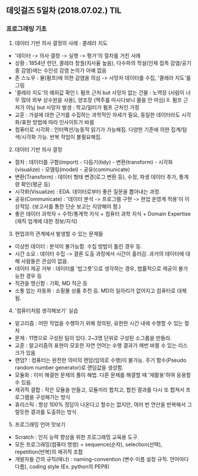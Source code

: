 
## 데잇걸즈 5일차 (2018.07.02.) TIL

### 프로그래밍 기초
1. 데이터 기반 의사 결정의 사례 : 콜레라 지도
- '데이터 -> 의사 결정 -> 실행 -> 평가'의 절차를 거친 사례
- 상황 : 1854년 런던, 콜레라 창궐(치사율 높음), 다수파의 학설(인체 접촉 감염/공기 중 감염)에는 수인성 감염 논의가 아예 없음
- 존 스노우 : 물(펌프)에 의한 감염을 의심 -> 사망자 데이터를 수집, '콜레라 지도'를 그림
- '콜레라 지도'의 예외값 확인
    I. 펌프 근처 but 사망자 없는 건물 : 노역장 (사람이 너무 많아 외부 상수원을 사용), 양조장 (맥주를 마시다보니 물을 안 마심)
    II. 펌프 근처가 아님 but 사망자 발생 : 학교/일터가 펌프 근처인 가정
- 교훈 : 가설에 대한 근거를 수집하는 과학적인 자세가 필요, 동일한 데이터라도 시각화/표현 방법에 따라 인사이트가 바뀜
- 컴퓨터로 시각화 : 인터랙션/능동적 읽기가 가능해짐. 다양한 기준에 의한 집계/탐색/시각화 가능. 반복 작업이 불필요해짐.

2. 데이터 기반 의사 결정
- 절차 : 데이터를 구함(import) - 다듬기(tidy) - 변환(transform) - 시각화(visualize) - 모델링(model) - 공유(communicate)
- 변환(Transform) : 데이터 형태 변경(로그 변환 등), 수정, 파생 데이터 추가, 통계량 확인(평균 등)
- 시각화(Visualize) : EDA. 데이터로부터 좋은 질문을 뽑아내는 과정.
- 공유(Communicate) : '데이터 분석 -> 프로그램 구현 -> 현업 운영계 적용'이 이상적임. (보고서를 통한 단순 보고는 지양해야 함.)
- 좋은 데이터 과학자 = 수학/통계학 지식 + 컴퓨터 과학 지식 + Domain Expertise (재직 업계에 대한 정보/지식)

3. 현업과의 관계에서 발생할 수 있는 문제들
- 이상한 데이터 : 분석이 불가능함. 수집 방법이 틀린 경우 등.
- 시간 소요 : 데이터 수집 -> 결론 도출 과정에서 시간이 흘러감. 과거의 데이터에 대해 사람들은 관심이 없음.
- 데이터 제공 거부 : 데이터를 '밥그릇'으로 생각하는 경우, 법률적으로 제공이 불가능한 경우 등
- 직관을 맹신함 : 기획, MD 직군 등
- 소통 없는 자동화 : 쇼핑몰 상품 추천 등. MD의 일자리가 없어지고 컴퓨터로 대체됨.

4. '컴퓨터처럼 생각해보기' 실습
- 알고리즘 : 어떤 작업을 수행하기 위해 정의된, 유한한 시간 내에 수행할 수 있는 절차
- 문제 : 11명으로 구성된 팀이 있다. 2~3명 단위로 구성된 소그룹을 만들라.
- 교훈 : 알고리즘의 표현이 모호한 자연 언어는 수행 결과가 매번 바뀔 수 있는 리스크가 있음
- 랜덤? : 컴퓨터는 완전한 의미의 랜덤(임의로 수행)이 불가능. 주기 함수(Pseudo random number generator)로 랜덤값을 생성함.
- 모듈화 : 이미 해결한 문제의 풀이 해법. 다른 문제를 해결할 때 '재활용'하여 응용할 수 있음.
- 재귀적 결합 : 작은 모듈을 만들고, 모듈끼리 합치고, 합친 결과를 다시 또 합쳐서 프로그램을 구성해가는 방식
- 휴리스틱 : 항상 100% 정답이 나온다고 할수는 없지만, 여러 번 연산을 반복해서 그럴듯한 결과를 도출하는 방식

5. 프로그래밍 언어 맛보기
- Scratch : 인지 능력 향상을 위한 프로그래밍 교육용 도구.
- 모든 프로그래밍(컴퓨터 명령) = sequence(순차), selection(선택), repetition(반복)의 재귀적 조합
- 개발자들 간의 규칙(매너) : naming-convention (변수 이름 설정 규칙. 언어마다 다름), coding style (Ex. python의 PEP8)
